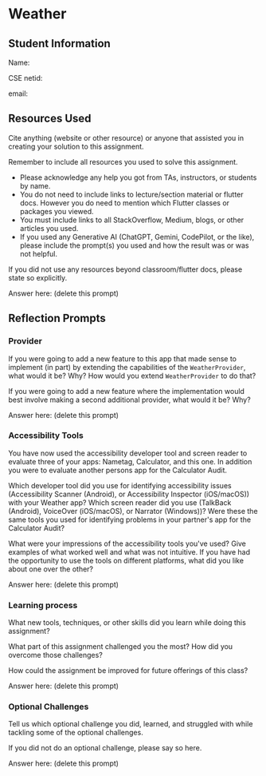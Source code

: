 # Weather

## Student Information
Name:

CSE netid:

email:

## Resources Used
Cite anything (website or other resource) or anyone that assisted you in creating your solution to this assignment.

Remember to include all resources you used to solve this assignment.
* Please acknowledge any help you got from TAs, instructors, or students by name.
* You do not need to include links to lecture/section material or flutter docs. However you do need to mention which Flutter classes or packages you viewed.
* You must include links to all StackOverflow, Medium, blogs, or other articles you used.
* If you used any Generative AI (ChatGPT, Gemini, CodePilot, or the like), please include the prompt(s) you used and how the result was or was not helpful.

If you did not use any resources beyond classroom/flutter docs, please state so explicitly.

Answer here: (delete this prompt)

## Reflection Prompts

### Provider
If you were going to add a new feature to this app that made sense to implement (in part) by extending the capabilities of the `WeatherProvider`, what would it be? Why? How would you extend `WeatherProvider` to do that?

If you were going to add a new feature where the implementation would best involve making a second additional provider, what would it be? Why? 

Answer here: (delete this prompt)

### Accessibility Tools
You have now used the accessibility developer tool and screen reader to evaluate three of your apps: Nametag, Calculator, and this one. In addition you were to evaluate another persons app for the Calculator Audit.

Which developer tool did you use for identifying accessibility issues (Accessibility Scanner (Android), or Accessibility Inspector (iOS/macOS)) with your Weather app? Which screen reader did you use (TalkBack (Android), VoiceOver (iOS/macOS), or Narrator (Windows))? Were these the same tools you used for identifying problems in your partner's app for the Calculator Audit? 

What were your impressions of the accessibility tools you've used? Give examples of what worked well and what was not intuitive. If you have had the opportunity to use the tools on different platforms, what did you like about one over the other? 

Answer here: (delete this prompt)

### Learning process
What new tools, techniques, or other skills did you learn while doing this assignment? 

What part of this assignment challenged you the most? How did you overcome those challenges? 

How could the assignment be improved for future offerings of this class?

Answer here: (delete this prompt)

### Optional Challenges
Tell us which optional challenge you did, learned, and struggled with while tackling some of the optional challenges.

If you did not do an optional challenge, please say so here.

Answer here: (delete this prompt)